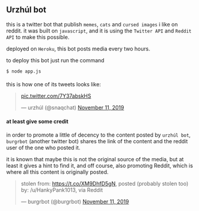 ## Urzhúl bot
this is a twitter bot that publish `memes`, `cats` and `cursed images` i like on reddit. it was built on `javascript`, and it is using the `Twitter API` and `Reddit API` to make this possible.

deployed on `Heroku`, this bot posts media every two hours.

to deploy this bot just run the command
```
$ node app.js
```

####

this is how one of its tweets looks like:

<blockquote class="twitter-tweet"><p lang="und" dir="ltr"><a href="https://t.co/7Y37abskHS">pic.twitter.com/7Y37abskHS</a></p>&mdash; urzhúl (@snaqchat) <a href="https://twitter.com/snaqchat/status/1193743783264968705?ref_src=twsrc%5Etfw">November 11, 2019</a></blockquote>

#### at least give some credit

in order to promote a little of decency to the content posted by `urzhúl bot`, `burgrbot` (another twitter bot) shares the link of the content and the reddit user of the one who posted it.

it is known that maybe this is not the original source of the media, but at least it gives a hint to find it, and off course, also promoting Reddit, which is where all this content is originally posted.


<blockquote class="twitter-tweet"><p lang="en" dir="ltr">stolen from: <a href="https://t.co/XM9DhfD5gN">https://t.co/XM9DhfD5gN</a>, posted (probably stolen too) by: /u/HankyPank1013, via Reddit</p>&mdash; burgrbot (@burgrbot) <a href="https://twitter.com/burgrbot/status/1193743784829476865?ref_src=twsrc%5Etfw">November 11, 2019</a></blockquote> 
